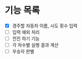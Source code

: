 # 기능 목록

- [x] 경주할 자동차 이름, 시도 횟수 입력
- [ ] 입력 예외 처리
- [ ] 전진 하기 기능
- [ ] 각 차수별 실행 결과 계산
- [ ] 우승자 판별
